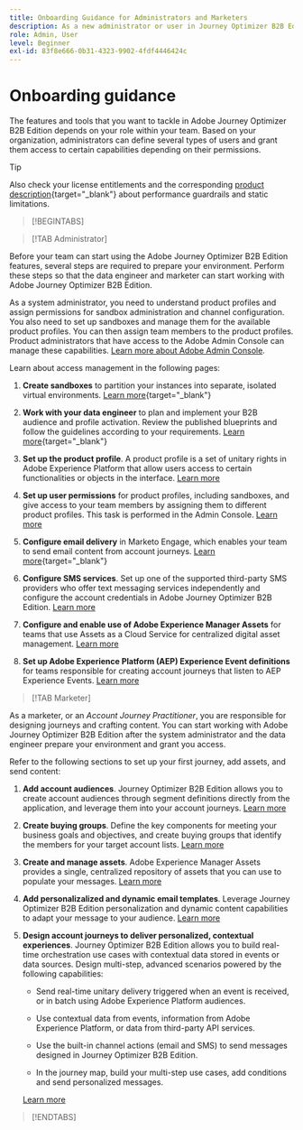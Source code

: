 ```yaml
---
title: Onboarding Guidance for Administrators and Marketers
description: As a new administrator or user in Journey Optimizer B2B Edition, learn about the key areas in the onboarding process.
role: Admin, User
level: Beginner
exl-id: 83f8e666-0b31-4323-9902-4fdf4446424c
---
```

# Onboarding guidance 

The features and tools that you want to tackle in Adobe Journey Optimizer B2B Edition depends on your role within your team. Based on your organization, administrators can define several types of users and grant them access to certain capabilities depending on their permissions.

>[!TIP]
>
>Also check your license entitlements and the corresponding [product description](https://helpx.adobe.com/legal/product-descriptions/adobe-journey-optimizer-b2b.html){target="_blank"} about performance guardrails and static limitations.

>[!BEGINTABS]

>[!TAB Administrator]

Before your team can start using the Adobe Journey Optimizer B2B Edition features, several steps are required to prepare your environment. Perform these steps so that the data engineer and marketer can start working with Adobe Journey Optimizer B2B Edition.

As a system administrator, you need to understand product profiles and assign permissions for sandbox administration and channel configuration. You also need to set up sandboxes and manage them for the available product profiles. You can then assign team members to the product profiles. Product administrators that have access to the Adobe Admin Console can manage these capabilities. [Learn more about Adobe Admin Console](https://helpx.adobe.com/enterprise/using/admin-console.html).

Learn about access management in the following pages:

1. **Create sandboxes** to partition your instances into separate, isolated virtual environments. [Learn more](https://experienceleague.adobe.com/en/docs/experience-platform/sandbox/home#understanding-sandboxes){target="_blank"}

1. **Work with your data engineer** to plan and implement your B2B audience and profile activation. Review the published blueprints and follow the guidelines according to your requirements. [Learn more](https://experienceleague.adobe.com/en/docs/blueprints-learn/architecture/b2b-activation/overview){target="_blank"}

1. **Set up the product profile**. A product profile is a set of unitary rights in Adobe Experience Platform that allow users access to certain functionalities or objects in the interface. [Learn more](../admin/user-management.md#create-the-marketo-engage-product-profile)

1. **Set up user permissions** for product profiles, including sandboxes, and give access to your team members by assigning them to different product profiles. This task is performed in the Admin Console. [Learn more](../admin/user-management.md#create-a-user-group)

1. **Configure email delivery** in Marketo Engage, which enables your team to send email content from account journeys. [Learn more](https://experienceleague.adobe.com/en/docs/marketo/using/getting-started/initial-setup/setup-steps#ensure-email-deliverability){target="_blank"}

1. **Configure SMS services**. Set up one of the supported third-party SMS providers who offer text messaging services independently and configure the account credentials in Adobe Journey Optimizer B2B Edition. [Learn more](../admin/configure-channels-sms.md)

1. **Configure and enable use of Adobe Experience Manager Assets** for teams that use Assets as a Cloud Service for centralized digital asset management. [Learn more](../admin/configure-aem-repositories.md)

1. **Set up Adobe Experience Platform (AEP) Experience Event definitions** for teams responsible for creating account journeys that listen to AEP Experience Events. [Learn more](../admin/configure-aep-events.md)

>[!TAB Marketer]

As a marketer, or an _Account Journey Practitioner_, you are responsible for designing journeys and crafting content. You can start working with Adobe Journey Optimizer B2B Edition after the system administrator and the data engineer prepare your environment and grant you access.

Refer to the following sections to set up your first journey, add assets, and send content:

1. **Add account audiences**. Journey Optimizer B2B Edition allows you to create account audiences through segment definitions directly from the application, and leverage them into your account journeys. [Learn more](../audiences/account-audience-overview.md)

1. **Create buying groups**. Define the key components for meeting your business goals and objectives, and create buying groups that identify the members for your target account lists. [Learn more](../buying-groups/buying-groups-overview.md)

1. **Create and manage assets**. Adobe Experience Manager Assets provides a single, centralized repository of assets that you can use to populate your messages. [Learn more](../content/assets-overview.md)

1. **Add personalizalized and dynamic email templates**. Leverage Journey Optimizer B2B Edition personalization and dynamic content capabilities to adapt your message to your audience. [Learn more](../content/email-templates.md)

1. **Design account journeys to deliver personalized, contextual experiences**. Journey Optimizer B2B Edition allows you to build real-time orchestration use cases with contextual data stored in events or data sources. Design multi-step, advanced scenarios powered by the following capabilities:

   * Send real-time unitary delivery triggered when an event is received, or in batch using Adobe Experience Platform audiences.

   * Use contextual data from events, information from Adobe Experience Platform, or data from third-party API services.

   * Use the built-in channel actions (email and SMS) to send messages designed in Journey Optimizer B2B Edition.

   * In the journey map, build your multi-step use cases, add conditions and send personalized messages.

   [Learn more](../journeys/journey-overview.md)

>[!ENDTABS]
